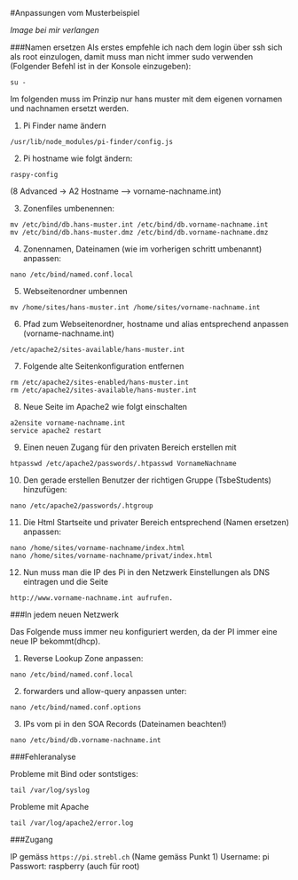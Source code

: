 #Anpassungen vom Musterbeispiel

*Image bei mir verlangen*

###Namen ersetzen
Als erstes empfehle ich nach dem login über ssh sich als root einzulogen, damit muss man nicht immer sudo verwenden
(Folgender Befehl ist in der Konsole einzugeben):
```
su -
```
Im folgenden muss im Prinzip nur hans muster mit dem eigenen vornamen und nachnamen ersetzt werden.

1) Pi Finder name ändern 
```
/usr/lib/node_modules/pi-finder/config.js
```
2) Pi hostname wie folgt ändern:
```
raspy-config
```
(8 Advanced -> A2 Hostname --> vorname-nachname.int)

3) Zonenfiles umbenennen:
```
mv /etc/bind/db.hans-muster.int /etc/bind/db.vorname-nachname.int
mv /etc/bind/db.hans-muster.dmz /etc/bind/db.vorname-nachname.dmz
```
4) Zonennamen, Dateinamen (wie im vorherigen schritt umbenannt) anpassen: 
```
nano /etc/bind/named.conf.local
```
5) Webseitenordner umbennen
```
mv /home/sites/hans-muster.int /home/sites/vorname-nachname.int
```
6) Pfad zum Webseitenordner, hostname und alias entsprechend anpassen (vorname-nachname.int)
```
/etc/apache2/sites-available/hans-muster.int
```
7) Folgende alte Seitenkonfiguration entfernen
```
rm /etc/apache2/sites-enabled/hans-muster.int
rm /etc/apache2/sites-available/hans-muster.int
```
8) Neue Seite im Apache2 wie folgt einschalten
```
a2ensite vorname-nachname.int
service apache2 restart
```
9) Einen neuen Zugang für den privaten Bereich erstellen mit
```
htpasswd /etc/apache2/passwords/.htpasswd VornameNachname
```

10) Den gerade erstellen Benutzer der richtigen Gruppe (TsbeStudents) hinzufügen:
```
nano /etc/apache2/passwords/.htgroup
```
11) Die Html Startseite und privater Bereich entsprechend (Namen ersetzen) anpassen:
```
nano /home/sites/vorname-nachname/index.html
nano /home/sites/vorname-nachname/privat/index.html
```
12) Nun muss man die IP des Pi in den Netzwerk Einstellungen als DNS eintragen und die Seite
```
http://www.vorname-nachname.int aufrufen.
```

###In jedem neuen Netzwerk

Das Folgende muss immer neu konfiguriert werden, da der PI immer eine neue IP bekommt(dhcp).
1) Reverse Lookup Zone anpassen:
```
nano /etc/bind/named.conf.local
```
2) forwarders und allow-query anpassen unter:
```
nano /etc/bind/named.conf.options
```
3) IPs vom pi in den SOA Records (Dateinamen beachten!) 
```
nano /etc/bind/db.vorname-nachname.int
```

###Fehleranalyse

Probleme mit Bind oder sontstiges:
```
tail /var/log/syslog
```

Probleme mit Apache
```
tail /var/log/apache2/error.log
```

###Zugang

IP gemäss `https://pi.strebl.ch` (Name gemäss Punkt 1)
Username: pi
Passwort: raspberry (auch für root)

